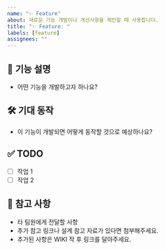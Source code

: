 ```yaml
---
name: "✨ Feature"
about: 새로운 기능 개발이나 개선사항을 제안할 때 사용합니다.
title: "✨ Feature: "
labels: [feature]
assignees: ""
---
```


## 📌 기능 설명

- 어떤 기능을 개발하고자 하나요?

## 🛠 기대 동작

- 이 기능이 개발되면 어떻게 동작할 것으로 예상하나요?

## ✅ TODO

- [ ] 작업 1
- [ ] 작업 2

## 📎 참고 사항

- 타 팀원에게 전달할 사항
- 추가 참고 링크나 설계 참고 자료가 있다면 첨부해주세요.
- 추가된 사항은 WIKI 작 후 링크를 달아주세요.
